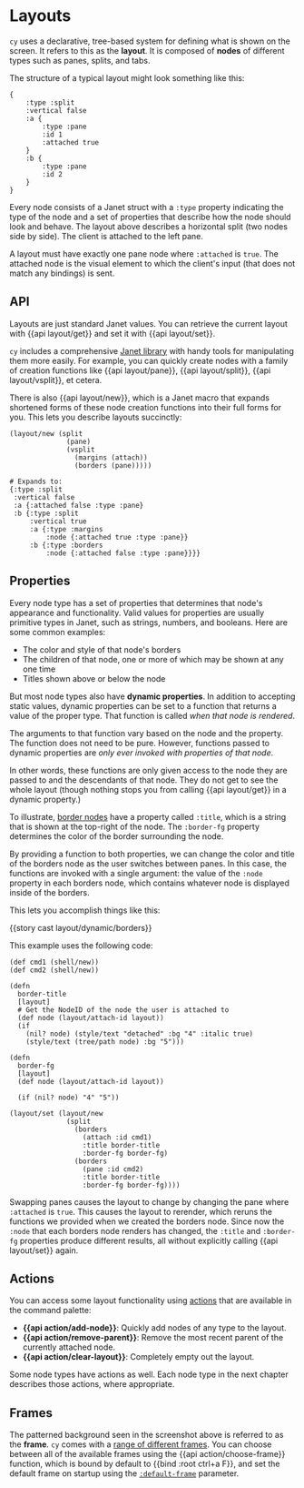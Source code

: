 # Layouts

`cy` uses a declarative, tree-based system for defining what is shown on the screen. It refers to this as the **layout**. It is composed of **nodes** of different types such as panes, splits, and tabs.

The structure of a typical layout might look something like this:

```janet
{
    :type :split
    :vertical false
    :a {
        :type :pane
        :id 1
        :attached true
    }
    :b {
        :type :pane
        :id 2
    }
}
```

Every node consists of a Janet struct with a `:type` property indicating the type of the node and a set of properties that describe how the node should look and behave. The layout above describes a horizontal split (two nodes side by side). The client is attached to the left pane.

A layout must have exactly one pane node where `:attached` is `true`. The attached node is the visual element to which the client's input (that does not match any bindings) is sent.

## API

Layouts are just standard Janet values. You can retrieve the current layout with {{api layout/get}} and set it with {{api layout/set}}.

`cy` includes a comprehensive [Janet library](https://github.com/cfoust/cy/blob/main/pkg/cy/boot/layout.janet) with handy tools for manipulating them more easily. For example, you can quickly create nodes with a family of creation functions like {{api layout/pane}}, {{api layout/split}}, {{api layout/vsplit}}, et cetera.

There is also {{api layout/new}}, which is a Janet macro that expands shortened forms of these node creation functions into their full forms for you. This lets you describe layouts succinctly:

```janet
(layout/new (split
              (pane)
              (vsplit
                (margins (attach))
                (borders (pane)))))

# Expands to:
{:type :split
 :vertical false
 :a {:attached false :type :pane}
 :b {:type :split
     :vertical true
     :a {:type :margins
         :node {:attached true :type :pane}}
     :b {:type :borders
         :node {:attached false :type :pane}}}}
```

## Properties

Every node type has a set of properties that determines that node's appearance and functionality. Valid values for properties are usually primitive types in Janet, such as strings, numbers, and booleans. Here are some common examples:

- The color and style of that node's borders
- The children of that node, one or more of which may be shown at any one time
- Titles shown above or below the node

But most node types also have **dynamic properties**. In addition to accepting static values, dynamic properties can be set to a function that returns a value of the proper type. That function is called _when that node is rendered_.

The arguments to that function vary based on the node and the property. The function does not need to be pure. However, functions passed to dynamic properties are _only ever invoked with properties of that node_.

In other words, these functions are only given access to the node they are passed to and the descendants of that node. They do not get to see the whole layout (though nothing stops you from calling {{api layout/get}} in a dynamic property.)

To illustrate, [border nodes](/layouts/nodes.md#borders) have a property called `:title`, which is a string that is shown at the top-right of the node. The `:border-fg` property determines the color of the border surrounding the node.

By providing a function to both properties, we can change the color and title of the borders node as the user switches between panes. In this case, the functions are invoked with a single argument: the value of the `:node` property in each borders node, which contains whatever node is displayed inside of the borders.

This lets you accomplish things like this:

{{story cast layout/dynamic/borders}}

This example uses the following code:

```janet
(def cmd1 (shell/new))
(def cmd2 (shell/new))

(defn
  border-title
  [layout]
  # Get the NodeID of the node the user is attached to
  (def node (layout/attach-id layout))
  (if
    (nil? node) (style/text "detached" :bg "4" :italic true)
    (style/text (tree/path node) :bg "5")))

(defn
  border-fg
  [layout]
  (def node (layout/attach-id layout))

  (if (nil? node) "4" "5"))

(layout/set (layout/new
              (split
                (borders
                  (attach :id cmd1)
                  :title border-title
                  :border-fg border-fg)
                (borders
                  (pane :id cmd2)
                  :title border-title
                  :border-fg border-fg))))
```

Swapping panes causes the layout to change by changing the pane where `:attached` is `true`. This causes the layout to rerender, which reruns the functions we provided when we created the borders node. Since now the `:node` that each borders node renders has changed, the `:title` and `:border-fg` properties produce different results, all without explicitly calling {{api layout/set}} again.

## Actions

You can access some layout functionality using [actions](/keybindings.md#actions) that are available in the command palette:

- **{{api action/add-node}}**: Quickly add nodes of any type to the layout.
- **{{api action/remove-parent}}**: Remove the most recent parent of the currently attached node.
- **{{api action/clear-layout}}**: Completely empty out the layout.

Some node types have actions as well. Each node type in the next chapter describes those actions, where appropriate.

## Frames

The patterned background seen in the screenshot above is referred to as the **frame**. `cy` comes with a [range of different frames](/frames.md). You can choose between all of the available frames using the {{api action/choose-frame}} function, which is bound by default to {{bind :root ctrl+a F}}, and set the default frame on startup using the [`:default-frame`](/default-parameters.md#default-frame) parameter.
